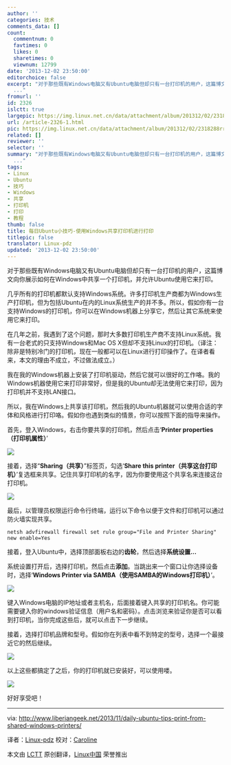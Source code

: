 ```yaml
---
author: ''
categories: 技术
comments_data: []
count:
  commentnum: 0
  favtimes: 0
  likes: 0
  sharetimes: 0
  viewnum: 12799
date: '2013-12-02 23:50:00'
editorchoice: false
excerpt: "对于那些既有Windows电脑又有Ubuntu电脑但却只有一台打印机的用户，这篇博文向你展示如何在Windows中共享一个打印机，并允许Ubuntu使用它来打印。\r\n几乎所有的打印机都默认支持Windows系统。许多打印机生产商都为Wind
  ..."
fromurl: ''
id: 2326
islctt: true
largepic: https://img.linux.net.cn/data/attachment/album/201312/02/2318288rr896lv8tb6i6bk.png
url: /article-2326-1.html
pic: https://img.linux.net.cn/data/attachment/album/201312/02/2318288rr896lv8tb6i6bk.png.thumb.jpg
related: []
reviewer: ''
selector: ''
summary: "对于那些既有Windows电脑又有Ubuntu电脑但却只有一台打印机的用户，这篇博文向你展示如何在Windows中共享一个打印机，并允许Ubuntu使用它来打印。\r\n几乎所有的打印机都默认支持Windows系统。许多打印机生产商都为Wind
  ..."
tags:
- Linux
- Ubuntu
- 技巧
- Windows
- 共享
- 打印机
- 打印
- 教程
thumb: false
title: 每日Ubuntu小技巧-使用Windows共享打印机进行打印
titlepic: false
translator: Linux-pdz
updated: '2013-12-02 23:50:00'
---
```


对于那些既有Windows电脑又有Ubuntu电脑但却只有一台打印机的用户，这篇博文向你展示如何在Windows中共享一个打印机，并允许Ubuntu使用它来打印。


几乎所有的打印机都默认支持Windows系统。许多打印机生产商都为Windows生产打印机，但为包括Ubuntu在内的Linux系统生产的并不多。所以，假如你有一台支持Windows的打印机，你可以在Windows机器上分享它，然后让其它系统来使用它来打印。


在几年之前，我遇到了这个问题，那时大多数打印机生产商不支持Linux系统。我有一台老式的只支持Windows和Mac OS X但却不支持Linux的打印机。（译注：除非是特别冷门的打印机，现在一般都可以在Linux进行打印操作了。在译者看来，本文的理由不成立，不过做法成立。）


我在我的Windows机器上安装了打印机驱动，然后它就可以很好的工作咯。我的Windows机器使用它来打印非常好，但是我的Ubuntu却无法使用它来打印，因为打印机并不支持LAN接口。


所以，我在Windows上共享该打印机，然后我的Ubuntu机器就可以使用合适的字体和风格进行打印咯。假如你也遇到类似的情景，你可以按照下面的指导来操作。


首先，登入Windows，右击你要共享的打印机，然后点击‘**Printer properties（打印机属性）**’


![](https://img.linux.net.cn/data/attachment/album/201312/02/2318288rr896lv8tb6i6bk.png)


接着，选择“**Sharing（共享）**”标签页，勾选‘**Share this printer（共享这台打印机）**’复选框来共享。记住共享打印机的名字，因为你要使用这个共享名来连接这台打印机。


![](https://img.linux.net.cn/data/attachment/album/201312/02/231828rb6qjrfbffr3u8qw.png)


最后，以管理员权限运行命令行终端，运行以下命令以便于文件和打印机可以通过防火墙实现共享。



```
netsh advfirewall firewall set rule group="File and Printer Sharing" new enable=Yes

```

接着，登入Ubuntu中，选择顶部面板右边的**齿轮**，然后选择**系统设置...**


系统设置打开后，选择打印机，然后点击**添加**。当跳出来一个窗口让你选择设备时，选择‘**Windows Printer via SAMBA（使用SAMBA的Windows打印机）**’。


![](https://img.linux.net.cn/data/attachment/album/201312/02/231829fzk7mdxhjcf7hyyf.png)


键入Windows电脑的IP地址或者主机名，后面接着键入共享的打印机名。你可能需要键入你的windows验证信息（用户名和密码）。点击浏览来验证你是否可以看到打印机，当你完成这些后，就可以点击下一步继续。


接着，选择打印机品牌和型号。假如你在列表中看不到特定的型号，选择一个最接近它的然后继续。


![](https://img.linux.net.cn/data/attachment/album/201312/02/231830s203a0z2ksn03fp2.png)


以上这些都搞定了之后，你的打印机就已安装好，可以使用喽。


![](https://img.linux.net.cn/data/attachment/album/201312/02/23183065688g3ruku2d3rk.png)


好好享受吧！




---


via: <http://www.liberiangeek.net/2013/11/daily-ubuntu-tips-print-from-shared-windows-printers/>


译者：[Linux-pdz](https://github.com/Linux-pdz) 校对：[Caroline](https://github.com/carolinewuyan)


本文由 [LCTT](https://github.com/LCTT/TranslateProject) 原创翻译，[Linux中国](http://linux.cn/) 荣誉推出